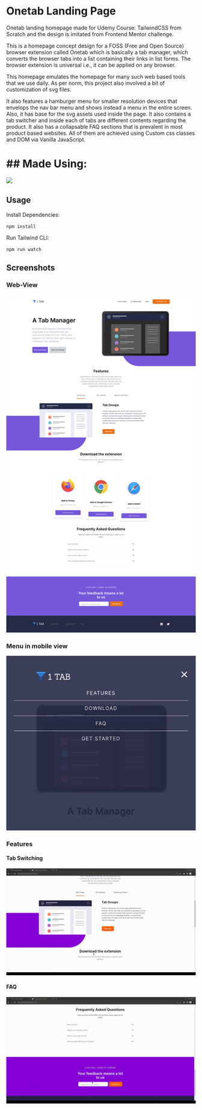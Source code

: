 # Onetab Landing Page
Onetab landing homepage made for Udemy Course: TailwindCSS from Scratch and the design is imitated from Frontend Mentor challenge.

This is a homepage concept design for a FOSS (Free and Open Source) browser extension called Onetab which is basically a tab manager, which converts the browser tabs into a list containing their links in list forms. The browser extension is universal i.e., it can be applied on any browser.

This homepage emulates the homepage for many such web based tools that we use daily. As per norm, this project also involved a bit of customization of svg files.

It also features a hamburger menu for smaller resolution devices that envelops the nav bar menu and shows instead a menu in the entire screen. Also, it has base for the svg assets used inside the page. It also contains a tab switcher and inside each of tabs are different contents regarding the product. It also has a collapsable FAQ sections that is prevalent in most product based websites. All of them are achieved using Custom css classes and DOM via Vanilla JavaScript.

# ## Made Using:
<img src="https://img.shields.io/badge/Tailwind_CSS-38B2AC?style=for-the-badge&logo=tailwind-css&logoColor=white">

## Usage
Install Dependencies:
```
npm install
```
Run Tailwind CLI:
```
npm run watch
```

## Screenshots
### Web-View
<img src="assets/screenshot-web.png">

### Menu in mobile view
<img src="assets/screenshot-mob-menu.png">

### Features
#### Tab Switching
<img src="assets/tab.gif">

#### FAQ
<img src="assets/faq.gif">
